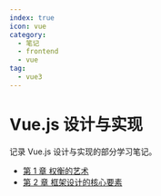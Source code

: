 ```yaml
---
index: true
icon: vue
category:
  - 笔记
  - frontend
  - vue
tag:
  - vue3
---
```


# Vue.js 设计与实现

记录 Vue.js 设计与实现的部分学习笔记。

- [第 1 章 权衡的艺术](./chapter01/)
- [第 2 章 框架设计的核心要素](./chapter02/)
